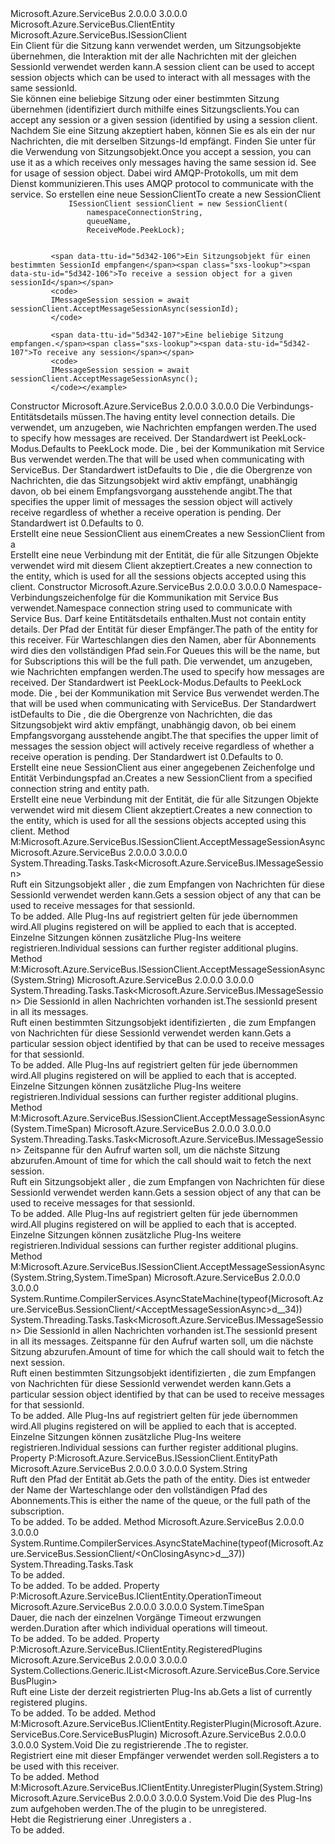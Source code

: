 <Type Name="SessionClient" FullName="Microsoft.Azure.ServiceBus.SessionClient">
  <TypeSignature Language="C#" Value="public sealed class SessionClient : Microsoft.Azure.ServiceBus.ClientEntity, Microsoft.Azure.ServiceBus.ISessionClient" />
  <TypeSignature Language="ILAsm" Value=".class public auto ansi sealed beforefieldinit SessionClient extends Microsoft.Azure.ServiceBus.ClientEntity implements class Microsoft.Azure.ServiceBus.IClientEntity, class Microsoft.Azure.ServiceBus.ISessionClient" />
  <TypeSignature Language="DocId" Value="T:Microsoft.Azure.ServiceBus.SessionClient" />
  <TypeSignature Language="VB.NET" Value="Public NotInheritable Class SessionClient&#xA;Inherits ClientEntity&#xA;Implements ISessionClient" />
  <TypeSignature Language="F#" Value="type SessionClient = class&#xA;    inherit ClientEntity&#xA;    interface ISessionClient&#xA;    interface IClientEntity" />
  <AssemblyInfo>
    <AssemblyName>Microsoft.Azure.ServiceBus</AssemblyName>
    <AssemblyVersion>2.0.0.0</AssemblyVersion>
    <AssemblyVersion>3.0.0.0</AssemblyVersion>
  </AssemblyInfo>
  <Base>
    <BaseTypeName>Microsoft.Azure.ServiceBus.ClientEntity</BaseTypeName>
  </Base>
  <Interfaces>
    <Interface>
      <InterfaceName>Microsoft.Azure.ServiceBus.ISessionClient</InterfaceName>
    </Interface>
  </Interfaces>
  <Docs>
    <summary>
             <span data-ttu-id="5d342-101">Ein Client für die Sitzung kann verwendet werden, um Sitzungsobjekte übernehmen, die Interaktion mit der alle Nachrichten mit der gleichen SessionId verwendet werden kann.</span><span class="sxs-lookup"><span data-stu-id="5d342-101">A session client can be used to accept session objects which can be used to interact with all messages with the same sessionId.</span></span>
             </summary>
    <remarks>
             <span data-ttu-id="5d342-102">Sie können eine beliebige Sitzung oder einer bestimmten Sitzung übernehmen (identifiziert durch <see cref="P:Microsoft.Azure.ServiceBus.IMessageSession.SessionId" /> mithilfe eines Sitzungsclients.</span><span class="sxs-lookup"><span data-stu-id="5d342-102">You can accept any session or a given session (identified by <see cref="P:Microsoft.Azure.ServiceBus.IMessageSession.SessionId" /> using a session client.</span></span>
             <span data-ttu-id="5d342-103">Nachdem Sie eine Sitzung akzeptiert haben, können Sie es als ein <see cref="T:Microsoft.Azure.ServiceBus.Core.MessageReceiver" /> der nur Nachrichten, die mit derselben Sitzungs-Id empfängt. Finden Sie unter <see cref="T:Microsoft.Azure.ServiceBus.IMessageSession" /> für die Verwendung von Sitzungsobjekt.</span><span class="sxs-lookup"><span data-stu-id="5d342-103">Once you accept a session, you can use it as a <see cref="T:Microsoft.Azure.ServiceBus.Core.MessageReceiver" /> which receives only messages having the same session id. See <see cref="T:Microsoft.Azure.ServiceBus.IMessageSession" /> for usage of session object.</span></span>
             <span data-ttu-id="5d342-104">Dabei wird AMQP-Protokolls, um mit dem Dienst kommunizieren.</span><span class="sxs-lookup"><span data-stu-id="5d342-104">This uses AMQP protocol to communicate with the service.</span></span>
             </remarks>
    <altmember cref="T:Microsoft.Azure.ServiceBus.IMessageSession" />
    <example>
             <span data-ttu-id="5d342-105">So erstellen eine neue SessionClient</span><span class="sxs-lookup"><span data-stu-id="5d342-105">To create a new SessionClient</span></span>
             <code>
             ISessionClient sessionClient = new SessionClient(
                 namespaceConnectionString,
                 queueName,
                 ReceiveMode.PeekLock);
             </code>
            
             <span data-ttu-id="5d342-106">Ein Sitzungsobjekt für einen bestimmten SessionId empfangen</span><span class="sxs-lookup"><span data-stu-id="5d342-106">To receive a session object for a given sessionId</span></span>
             <code>
             IMessageSession session = await sessionClient.AcceptMessageSessionAsync(sessionId);
             </code>
            
             <span data-ttu-id="5d342-107">Eine beliebige Sitzung empfangen.</span><span class="sxs-lookup"><span data-stu-id="5d342-107">To receive any session</span></span>
             <code>
             IMessageSession session = await sessionClient.AcceptMessageSessionAsync();
             </code></example>
  </Docs>
  <Members>
    <Member MemberName=".ctor">
      <MemberSignature Language="C#" Value="public SessionClient (Microsoft.Azure.ServiceBus.ServiceBusConnectionStringBuilder connectionStringBuilder, Microsoft.Azure.ServiceBus.ReceiveMode receiveMode = Microsoft.Azure.ServiceBus.ReceiveMode.PeekLock, Microsoft.Azure.ServiceBus.RetryPolicy retryPolicy = null, int prefetchCount = 0);" />
      <MemberSignature Language="ILAsm" Value=".method public hidebysig specialname rtspecialname instance void .ctor(class Microsoft.Azure.ServiceBus.ServiceBusConnectionStringBuilder connectionStringBuilder, valuetype Microsoft.Azure.ServiceBus.ReceiveMode receiveMode, class Microsoft.Azure.ServiceBus.RetryPolicy retryPolicy, int32 prefetchCount) cil managed" />
      <MemberSignature Language="DocId" Value="M:Microsoft.Azure.ServiceBus.SessionClient.#ctor(Microsoft.Azure.ServiceBus.ServiceBusConnectionStringBuilder,Microsoft.Azure.ServiceBus.ReceiveMode,Microsoft.Azure.ServiceBus.RetryPolicy,System.Int32)" />
      <MemberSignature Language="F#" Value="new Microsoft.Azure.ServiceBus.SessionClient : Microsoft.Azure.ServiceBus.ServiceBusConnectionStringBuilder * Microsoft.Azure.ServiceBus.ReceiveMode * Microsoft.Azure.ServiceBus.RetryPolicy * int -&gt; Microsoft.Azure.ServiceBus.SessionClient" Usage="new Microsoft.Azure.ServiceBus.SessionClient (connectionStringBuilder, receiveMode, retryPolicy, prefetchCount)" />
      <MemberType>Constructor</MemberType>
      <AssemblyInfo>
        <AssemblyName>Microsoft.Azure.ServiceBus</AssemblyName>
        <AssemblyVersion>2.0.0.0</AssemblyVersion>
        <AssemblyVersion>3.0.0.0</AssemblyVersion>
      </AssemblyInfo>
      <Parameters>
        <Parameter Name="connectionStringBuilder" Type="Microsoft.Azure.ServiceBus.ServiceBusConnectionStringBuilder" />
        <Parameter Name="receiveMode" Type="Microsoft.Azure.ServiceBus.ReceiveMode" />
        <Parameter Name="retryPolicy" Type="Microsoft.Azure.ServiceBus.RetryPolicy" />
        <Parameter Name="prefetchCount" Type="System.Int32" />
      </Parameters>
      <Docs>
        <param name="connectionStringBuilder"><span data-ttu-id="5d342-108">Die <see cref="T:Microsoft.Azure.ServiceBus.ServiceBusConnectionStringBuilder" /> Verbindungs-Entitätsdetails müssen.</span><span class="sxs-lookup"><span data-stu-id="5d342-108">The <see cref="T:Microsoft.Azure.ServiceBus.ServiceBusConnectionStringBuilder" /> having entity level connection details.</span></span></param>
        <param name="receiveMode"><span data-ttu-id="5d342-109">Die <see cref="P:Microsoft.Azure.ServiceBus.SessionClient.ReceiveMode" /> verwendet, um anzugeben, wie Nachrichten empfangen werden.</span><span class="sxs-lookup"><span data-stu-id="5d342-109">The <see cref="P:Microsoft.Azure.ServiceBus.SessionClient.ReceiveMode" /> used to specify how messages are received.</span></span> <span data-ttu-id="5d342-110">Der Standardwert ist PeekLock-Modus.</span><span class="sxs-lookup"><span data-stu-id="5d342-110">Defaults to PeekLock mode.</span></span></param>
        <param name="retryPolicy"><span data-ttu-id="5d342-111">Die <see cref="T:Microsoft.Azure.ServiceBus.RetryPolicy" /> , bei der Kommunikation mit Service Bus verwendet werden.</span><span class="sxs-lookup"><span data-stu-id="5d342-111">The <see cref="T:Microsoft.Azure.ServiceBus.RetryPolicy" /> that will be used when communicating with ServiceBus.</span></span> <span data-ttu-id="5d342-112">Der Standardwert ist<see cref="P:Microsoft.Azure.ServiceBus.RetryPolicy.Default" /></span><span class="sxs-lookup"><span data-stu-id="5d342-112">Defaults to <see cref="P:Microsoft.Azure.ServiceBus.RetryPolicy.Default" /></span></span></param>
        <param name="prefetchCount"><span data-ttu-id="5d342-113">Die <see cref="P:Microsoft.Azure.ServiceBus.SessionClient.PrefetchCount" /> , die die Obergrenze von Nachrichten, die das Sitzungsobjekt wird aktiv empfängt, unabhängig davon, ob bei einem Empfangsvorgang ausstehende angibt.</span><span class="sxs-lookup"><span data-stu-id="5d342-113">The <see cref="P:Microsoft.Azure.ServiceBus.SessionClient.PrefetchCount" /> that specifies the upper limit of messages the session object will actively receive regardless of whether a receive operation is pending.</span></span> <span data-ttu-id="5d342-114">Der Standardwert ist 0.</span><span class="sxs-lookup"><span data-stu-id="5d342-114">Defaults to 0.</span></span></param>
        <summary>
            <span data-ttu-id="5d342-115">Erstellt eine neue SessionClient aus einem<see cref="T:Microsoft.Azure.ServiceBus.ServiceBusConnectionStringBuilder" /></span><span class="sxs-lookup"><span data-stu-id="5d342-115">Creates a new SessionClient from a <see cref="T:Microsoft.Azure.ServiceBus.ServiceBusConnectionStringBuilder" /></span></span></summary>
        <remarks><span data-ttu-id="5d342-116">Erstellt eine neue Verbindung mit der Entität, die für alle Sitzungen Objekte verwendet wird mit diesem Client akzeptiert.</span><span class="sxs-lookup"><span data-stu-id="5d342-116">Creates a new connection to the entity, which is used for all the sessions objects accepted using this client.</span></span></remarks>
      </Docs>
    </Member>
    <Member MemberName=".ctor">
      <MemberSignature Language="C#" Value="public SessionClient (string connectionString, string entityPath, Microsoft.Azure.ServiceBus.ReceiveMode receiveMode = Microsoft.Azure.ServiceBus.ReceiveMode.PeekLock, Microsoft.Azure.ServiceBus.RetryPolicy retryPolicy = null, int prefetchCount = 0);" />
      <MemberSignature Language="ILAsm" Value=".method public hidebysig specialname rtspecialname instance void .ctor(string connectionString, string entityPath, valuetype Microsoft.Azure.ServiceBus.ReceiveMode receiveMode, class Microsoft.Azure.ServiceBus.RetryPolicy retryPolicy, int32 prefetchCount) cil managed" />
      <MemberSignature Language="DocId" Value="M:Microsoft.Azure.ServiceBus.SessionClient.#ctor(System.String,System.String,Microsoft.Azure.ServiceBus.ReceiveMode,Microsoft.Azure.ServiceBus.RetryPolicy,System.Int32)" />
      <MemberSignature Language="F#" Value="new Microsoft.Azure.ServiceBus.SessionClient : string * string * Microsoft.Azure.ServiceBus.ReceiveMode * Microsoft.Azure.ServiceBus.RetryPolicy * int -&gt; Microsoft.Azure.ServiceBus.SessionClient" Usage="new Microsoft.Azure.ServiceBus.SessionClient (connectionString, entityPath, receiveMode, retryPolicy, prefetchCount)" />
      <MemberType>Constructor</MemberType>
      <AssemblyInfo>
        <AssemblyName>Microsoft.Azure.ServiceBus</AssemblyName>
        <AssemblyVersion>2.0.0.0</AssemblyVersion>
        <AssemblyVersion>3.0.0.0</AssemblyVersion>
      </AssemblyInfo>
      <Parameters>
        <Parameter Name="connectionString" Type="System.String" />
        <Parameter Name="entityPath" Type="System.String" />
        <Parameter Name="receiveMode" Type="Microsoft.Azure.ServiceBus.ReceiveMode" />
        <Parameter Name="retryPolicy" Type="Microsoft.Azure.ServiceBus.RetryPolicy" />
        <Parameter Name="prefetchCount" Type="System.Int32" />
      </Parameters>
      <Docs>
        <param name="connectionString"><span data-ttu-id="5d342-117">Namespace-Verbindungszeichenfolge für die Kommunikation mit Service Bus verwendet.</span><span class="sxs-lookup"><span data-stu-id="5d342-117">Namespace connection string used to communicate with Service Bus.</span></span> <span data-ttu-id="5d342-118">Darf keine Entitätsdetails enthalten.</span><span class="sxs-lookup"><span data-stu-id="5d342-118">Must not contain entity details.</span></span></param>
        <param name="entityPath"><span data-ttu-id="5d342-119">Der Pfad der Entität für dieser Empfänger.</span><span class="sxs-lookup"><span data-stu-id="5d342-119">The path of the entity for this receiver.</span></span> <span data-ttu-id="5d342-120">Für Warteschlangen dies den Namen, aber für Abonnements wird dies den vollständigen Pfad sein.</span><span class="sxs-lookup"><span data-stu-id="5d342-120">For Queues this will be the name, but for Subscriptions this will be the full path.</span></span></param>
        <param name="receiveMode"><span data-ttu-id="5d342-121">Die <see cref="P:Microsoft.Azure.ServiceBus.SessionClient.ReceiveMode" /> verwendet, um anzugeben, wie Nachrichten empfangen werden.</span><span class="sxs-lookup"><span data-stu-id="5d342-121">The <see cref="P:Microsoft.Azure.ServiceBus.SessionClient.ReceiveMode" /> used to specify how messages are received.</span></span> <span data-ttu-id="5d342-122">Der Standardwert ist PeekLock-Modus.</span><span class="sxs-lookup"><span data-stu-id="5d342-122">Defaults to PeekLock mode.</span></span></param>
        <param name="retryPolicy"><span data-ttu-id="5d342-123">Die <see cref="T:Microsoft.Azure.ServiceBus.RetryPolicy" /> , bei der Kommunikation mit Service Bus verwendet werden.</span><span class="sxs-lookup"><span data-stu-id="5d342-123">The <see cref="T:Microsoft.Azure.ServiceBus.RetryPolicy" /> that will be used when communicating with ServiceBus.</span></span> <span data-ttu-id="5d342-124">Der Standardwert ist<see cref="P:Microsoft.Azure.ServiceBus.RetryPolicy.Default" /></span><span class="sxs-lookup"><span data-stu-id="5d342-124">Defaults to <see cref="P:Microsoft.Azure.ServiceBus.RetryPolicy.Default" /></span></span></param>
        <param name="prefetchCount"><span data-ttu-id="5d342-125">Die <see cref="P:Microsoft.Azure.ServiceBus.SessionClient.PrefetchCount" /> , die die Obergrenze von Nachrichten, die das Sitzungsobjekt wird aktiv empfängt, unabhängig davon, ob bei einem Empfangsvorgang ausstehende angibt.</span><span class="sxs-lookup"><span data-stu-id="5d342-125">The <see cref="P:Microsoft.Azure.ServiceBus.SessionClient.PrefetchCount" /> that specifies the upper limit of messages the session object will actively receive regardless of whether a receive operation is pending.</span></span> <span data-ttu-id="5d342-126">Der Standardwert ist 0.</span><span class="sxs-lookup"><span data-stu-id="5d342-126">Defaults to 0.</span></span></param>
        <summary>
            <span data-ttu-id="5d342-127">Erstellt eine neue SessionClient aus einer angegebenen Zeichenfolge und Entität Verbindungspfad an.</span><span class="sxs-lookup"><span data-stu-id="5d342-127">Creates a new SessionClient from a specified connection string and entity path.</span></span>
            </summary>
        <remarks><span data-ttu-id="5d342-128">Erstellt eine neue Verbindung mit der Entität, die für alle Sitzungen Objekte verwendet wird mit diesem Client akzeptiert.</span><span class="sxs-lookup"><span data-stu-id="5d342-128">Creates a new connection to the entity, which is used for all the sessions objects accepted using this client.</span></span></remarks>
      </Docs>
    </Member>
    <Member MemberName="AcceptMessageSessionAsync">
      <MemberSignature Language="C#" Value="public System.Threading.Tasks.Task&lt;Microsoft.Azure.ServiceBus.IMessageSession&gt; AcceptMessageSessionAsync ();" />
      <MemberSignature Language="ILAsm" Value=".method public hidebysig newslot virtual instance class System.Threading.Tasks.Task`1&lt;class Microsoft.Azure.ServiceBus.IMessageSession&gt; AcceptMessageSessionAsync() cil managed" />
      <MemberSignature Language="DocId" Value="M:Microsoft.Azure.ServiceBus.SessionClient.AcceptMessageSessionAsync" />
      <MemberSignature Language="VB.NET" Value="Public Function AcceptMessageSessionAsync () As Task(Of IMessageSession)" />
      <MemberSignature Language="F#" Value="abstract member AcceptMessageSessionAsync : unit -&gt; System.Threading.Tasks.Task&lt;Microsoft.Azure.ServiceBus.IMessageSession&gt;&#xA;override this.AcceptMessageSessionAsync : unit -&gt; System.Threading.Tasks.Task&lt;Microsoft.Azure.ServiceBus.IMessageSession&gt;" Usage="sessionClient.AcceptMessageSessionAsync " />
      <MemberType>Method</MemberType>
      <Implements>
        <InterfaceMember>M:Microsoft.Azure.ServiceBus.ISessionClient.AcceptMessageSessionAsync</InterfaceMember>
      </Implements>
      <AssemblyInfo>
        <AssemblyName>Microsoft.Azure.ServiceBus</AssemblyName>
        <AssemblyVersion>2.0.0.0</AssemblyVersion>
        <AssemblyVersion>3.0.0.0</AssemblyVersion>
      </AssemblyInfo>
      <ReturnValue>
        <ReturnType>System.Threading.Tasks.Task&lt;Microsoft.Azure.ServiceBus.IMessageSession&gt;</ReturnType>
      </ReturnValue>
      <Parameters />
      <Docs>
        <summary>
            <span data-ttu-id="5d342-129">Ruft ein Sitzungsobjekt aller <see cref="P:Microsoft.Azure.ServiceBus.IMessageSession.SessionId" /> , die zum Empfangen von Nachrichten für diese SessionId verwendet werden kann.</span><span class="sxs-lookup"><span data-stu-id="5d342-129">Gets a session object of any <see cref="P:Microsoft.Azure.ServiceBus.IMessageSession.SessionId" /> that can be used to receive messages for that sessionId.</span></span>
            </summary>
        <returns>To be added.</returns>
        <remarks><span data-ttu-id="5d342-130">Alle Plug-Ins auf registriert <see cref="T:Microsoft.Azure.ServiceBus.SessionClient" /> gelten für jede <see cref="T:Microsoft.Azure.ServiceBus.MessageSession" /> übernommen wird.</span><span class="sxs-lookup"><span data-stu-id="5d342-130">All plugins registered on <see cref="T:Microsoft.Azure.ServiceBus.SessionClient" /> will be applied to each <see cref="T:Microsoft.Azure.ServiceBus.MessageSession" /> that is accepted.</span></span>
            <span data-ttu-id="5d342-131">Einzelne Sitzungen können zusätzliche Plug-Ins weitere registrieren.</span><span class="sxs-lookup"><span data-stu-id="5d342-131">Individual sessions can further register additional plugins.</span></span></remarks>
      </Docs>
    </Member>
    <Member MemberName="AcceptMessageSessionAsync">
      <MemberSignature Language="C#" Value="public System.Threading.Tasks.Task&lt;Microsoft.Azure.ServiceBus.IMessageSession&gt; AcceptMessageSessionAsync (string sessionId);" />
      <MemberSignature Language="ILAsm" Value=".method public hidebysig newslot virtual instance class System.Threading.Tasks.Task`1&lt;class Microsoft.Azure.ServiceBus.IMessageSession&gt; AcceptMessageSessionAsync(string sessionId) cil managed" />
      <MemberSignature Language="DocId" Value="M:Microsoft.Azure.ServiceBus.SessionClient.AcceptMessageSessionAsync(System.String)" />
      <MemberSignature Language="VB.NET" Value="Public Function AcceptMessageSessionAsync (sessionId As String) As Task(Of IMessageSession)" />
      <MemberSignature Language="F#" Value="abstract member AcceptMessageSessionAsync : string -&gt; System.Threading.Tasks.Task&lt;Microsoft.Azure.ServiceBus.IMessageSession&gt;&#xA;override this.AcceptMessageSessionAsync : string -&gt; System.Threading.Tasks.Task&lt;Microsoft.Azure.ServiceBus.IMessageSession&gt;" Usage="sessionClient.AcceptMessageSessionAsync sessionId" />
      <MemberType>Method</MemberType>
      <Implements>
        <InterfaceMember>M:Microsoft.Azure.ServiceBus.ISessionClient.AcceptMessageSessionAsync(System.String)</InterfaceMember>
      </Implements>
      <AssemblyInfo>
        <AssemblyName>Microsoft.Azure.ServiceBus</AssemblyName>
        <AssemblyVersion>2.0.0.0</AssemblyVersion>
        <AssemblyVersion>3.0.0.0</AssemblyVersion>
      </AssemblyInfo>
      <ReturnValue>
        <ReturnType>System.Threading.Tasks.Task&lt;Microsoft.Azure.ServiceBus.IMessageSession&gt;</ReturnType>
      </ReturnValue>
      <Parameters>
        <Parameter Name="sessionId" Type="System.String" />
      </Parameters>
      <Docs>
        <param name="sessionId"><span data-ttu-id="5d342-132">Die SessionId in allen Nachrichten vorhanden ist.</span><span class="sxs-lookup"><span data-stu-id="5d342-132">The sessionId present in all its messages.</span></span></param>
        <summary>
            <span data-ttu-id="5d342-133">Ruft einen bestimmten Sitzungsobjekt identifizierten <paramref name="sessionId" /> , die zum Empfangen von Nachrichten für diese SessionId verwendet werden kann.</span><span class="sxs-lookup"><span data-stu-id="5d342-133">Gets a particular session object identified by <paramref name="sessionId" /> that can be used to receive messages for that sessionId.</span></span>
            </summary>
        <returns>To be added.</returns>
        <remarks><span data-ttu-id="5d342-134">Alle Plug-Ins auf registriert <see cref="T:Microsoft.Azure.ServiceBus.SessionClient" /> gelten für jede <see cref="T:Microsoft.Azure.ServiceBus.MessageSession" /> übernommen wird.</span><span class="sxs-lookup"><span data-stu-id="5d342-134">All plugins registered on <see cref="T:Microsoft.Azure.ServiceBus.SessionClient" /> will be applied to each <see cref="T:Microsoft.Azure.ServiceBus.MessageSession" /> that is accepted.</span></span>
            <span data-ttu-id="5d342-135">Einzelne Sitzungen können zusätzliche Plug-Ins weitere registrieren.</span><span class="sxs-lookup"><span data-stu-id="5d342-135">Individual sessions can further register additional plugins.</span></span></remarks>
      </Docs>
    </Member>
    <Member MemberName="AcceptMessageSessionAsync">
      <MemberSignature Language="C#" Value="public System.Threading.Tasks.Task&lt;Microsoft.Azure.ServiceBus.IMessageSession&gt; AcceptMessageSessionAsync (TimeSpan serverWaitTime);" />
      <MemberSignature Language="ILAsm" Value=".method public hidebysig newslot virtual instance class System.Threading.Tasks.Task`1&lt;class Microsoft.Azure.ServiceBus.IMessageSession&gt; AcceptMessageSessionAsync(valuetype System.TimeSpan serverWaitTime) cil managed" />
      <MemberSignature Language="DocId" Value="M:Microsoft.Azure.ServiceBus.SessionClient.AcceptMessageSessionAsync(System.TimeSpan)" />
      <MemberSignature Language="VB.NET" Value="Public Function AcceptMessageSessionAsync (serverWaitTime As TimeSpan) As Task(Of IMessageSession)" />
      <MemberSignature Language="F#" Value="abstract member AcceptMessageSessionAsync : TimeSpan -&gt; System.Threading.Tasks.Task&lt;Microsoft.Azure.ServiceBus.IMessageSession&gt;&#xA;override this.AcceptMessageSessionAsync : TimeSpan -&gt; System.Threading.Tasks.Task&lt;Microsoft.Azure.ServiceBus.IMessageSession&gt;" Usage="sessionClient.AcceptMessageSessionAsync serverWaitTime" />
      <MemberType>Method</MemberType>
      <Implements>
        <InterfaceMember>M:Microsoft.Azure.ServiceBus.ISessionClient.AcceptMessageSessionAsync(System.TimeSpan)</InterfaceMember>
      </Implements>
      <AssemblyInfo>
        <AssemblyName>Microsoft.Azure.ServiceBus</AssemblyName>
        <AssemblyVersion>2.0.0.0</AssemblyVersion>
        <AssemblyVersion>3.0.0.0</AssemblyVersion>
      </AssemblyInfo>
      <ReturnValue>
        <ReturnType>System.Threading.Tasks.Task&lt;Microsoft.Azure.ServiceBus.IMessageSession&gt;</ReturnType>
      </ReturnValue>
      <Parameters>
        <Parameter Name="serverWaitTime" Type="System.TimeSpan" />
      </Parameters>
      <Docs>
        <param name="serverWaitTime"><span data-ttu-id="5d342-136">Zeitspanne für den Aufruf warten soll, um die nächste Sitzung abzurufen.</span><span class="sxs-lookup"><span data-stu-id="5d342-136">Amount of time for which the call should wait to fetch the next session.</span></span></param>
        <summary>
            <span data-ttu-id="5d342-137">Ruft ein Sitzungsobjekt aller <see cref="P:Microsoft.Azure.ServiceBus.IMessageSession.SessionId" /> , die zum Empfangen von Nachrichten für diese SessionId verwendet werden kann.</span><span class="sxs-lookup"><span data-stu-id="5d342-137">Gets a session object of any <see cref="P:Microsoft.Azure.ServiceBus.IMessageSession.SessionId" /> that can be used to receive messages for that sessionId.</span></span>
            </summary>
        <returns>To be added.</returns>
        <remarks><span data-ttu-id="5d342-138">Alle Plug-Ins auf registriert <see cref="T:Microsoft.Azure.ServiceBus.SessionClient" /> gelten für jede <see cref="T:Microsoft.Azure.ServiceBus.MessageSession" /> übernommen wird.</span><span class="sxs-lookup"><span data-stu-id="5d342-138">All plugins registered on <see cref="T:Microsoft.Azure.ServiceBus.SessionClient" /> will be applied to each <see cref="T:Microsoft.Azure.ServiceBus.MessageSession" /> that is accepted.</span></span>
            <span data-ttu-id="5d342-139">Einzelne Sitzungen können zusätzliche Plug-Ins weitere registrieren.</span><span class="sxs-lookup"><span data-stu-id="5d342-139">Individual sessions can further register additional plugins.</span></span></remarks>
      </Docs>
    </Member>
    <Member MemberName="AcceptMessageSessionAsync">
      <MemberSignature Language="C#" Value="public System.Threading.Tasks.Task&lt;Microsoft.Azure.ServiceBus.IMessageSession&gt; AcceptMessageSessionAsync (string sessionId, TimeSpan serverWaitTime);" />
      <MemberSignature Language="ILAsm" Value=".method public hidebysig newslot virtual instance class System.Threading.Tasks.Task`1&lt;class Microsoft.Azure.ServiceBus.IMessageSession&gt; AcceptMessageSessionAsync(string sessionId, valuetype System.TimeSpan serverWaitTime) cil managed" />
      <MemberSignature Language="DocId" Value="M:Microsoft.Azure.ServiceBus.SessionClient.AcceptMessageSessionAsync(System.String,System.TimeSpan)" />
      <MemberSignature Language="VB.NET" Value="Public Function AcceptMessageSessionAsync (sessionId As String, serverWaitTime As TimeSpan) As Task(Of IMessageSession)" />
      <MemberSignature Language="F#" Value="abstract member AcceptMessageSessionAsync : string * TimeSpan -&gt; System.Threading.Tasks.Task&lt;Microsoft.Azure.ServiceBus.IMessageSession&gt;&#xA;override this.AcceptMessageSessionAsync : string * TimeSpan -&gt; System.Threading.Tasks.Task&lt;Microsoft.Azure.ServiceBus.IMessageSession&gt;" Usage="sessionClient.AcceptMessageSessionAsync (sessionId, serverWaitTime)" />
      <MemberType>Method</MemberType>
      <Implements>
        <InterfaceMember>M:Microsoft.Azure.ServiceBus.ISessionClient.AcceptMessageSessionAsync(System.String,System.TimeSpan)</InterfaceMember>
      </Implements>
      <AssemblyInfo>
        <AssemblyName>Microsoft.Azure.ServiceBus</AssemblyName>
        <AssemblyVersion>2.0.0.0</AssemblyVersion>
        <AssemblyVersion>3.0.0.0</AssemblyVersion>
      </AssemblyInfo>
      <Attributes>
        <Attribute>
          <AttributeName>System.Runtime.CompilerServices.AsyncStateMachine(typeof(Microsoft.Azure.ServiceBus.SessionClient/&lt;AcceptMessageSessionAsync&gt;d__34))</AttributeName>
        </Attribute>
      </Attributes>
      <ReturnValue>
        <ReturnType>System.Threading.Tasks.Task&lt;Microsoft.Azure.ServiceBus.IMessageSession&gt;</ReturnType>
      </ReturnValue>
      <Parameters>
        <Parameter Name="sessionId" Type="System.String" />
        <Parameter Name="serverWaitTime" Type="System.TimeSpan" />
      </Parameters>
      <Docs>
        <param name="sessionId"><span data-ttu-id="5d342-140">Die SessionId in allen Nachrichten vorhanden ist.</span><span class="sxs-lookup"><span data-stu-id="5d342-140">The sessionId present in all its messages.</span></span></param>
        <param name="serverWaitTime"><span data-ttu-id="5d342-141">Zeitspanne für den Aufruf warten soll, um die nächste Sitzung abzurufen.</span><span class="sxs-lookup"><span data-stu-id="5d342-141">Amount of time for which the call should wait to fetch the next session.</span></span></param>
        <summary>
            <span data-ttu-id="5d342-142">Ruft einen bestimmten Sitzungsobjekt identifizierten <paramref name="sessionId" /> , die zum Empfangen von Nachrichten für diese SessionId verwendet werden kann.</span><span class="sxs-lookup"><span data-stu-id="5d342-142">Gets a particular session object identified by <paramref name="sessionId" /> that can be used to receive messages for that sessionId.</span></span>
            </summary>
        <returns>To be added.</returns>
        <remarks><span data-ttu-id="5d342-143">Alle Plug-Ins auf registriert <see cref="T:Microsoft.Azure.ServiceBus.SessionClient" /> gelten für jede <see cref="T:Microsoft.Azure.ServiceBus.MessageSession" /> übernommen wird.</span><span class="sxs-lookup"><span data-stu-id="5d342-143">All plugins registered on <see cref="T:Microsoft.Azure.ServiceBus.SessionClient" /> will be applied to each <see cref="T:Microsoft.Azure.ServiceBus.MessageSession" /> that is accepted.</span></span>
            <span data-ttu-id="5d342-144">Einzelne Sitzungen können zusätzliche Plug-Ins weitere registrieren.</span><span class="sxs-lookup"><span data-stu-id="5d342-144">Individual sessions can further register additional plugins.</span></span></remarks>
      </Docs>
    </Member>
    <Member MemberName="EntityPath">
      <MemberSignature Language="C#" Value="public string EntityPath { get; }" />
      <MemberSignature Language="ILAsm" Value=".property instance string EntityPath" />
      <MemberSignature Language="DocId" Value="P:Microsoft.Azure.ServiceBus.SessionClient.EntityPath" />
      <MemberSignature Language="VB.NET" Value="Public ReadOnly Property EntityPath As String" />
      <MemberSignature Language="F#" Value="member this.EntityPath : string" Usage="Microsoft.Azure.ServiceBus.SessionClient.EntityPath" />
      <MemberType>Property</MemberType>
      <Implements>
        <InterfaceMember>P:Microsoft.Azure.ServiceBus.ISessionClient.EntityPath</InterfaceMember>
      </Implements>
      <AssemblyInfo>
        <AssemblyName>Microsoft.Azure.ServiceBus</AssemblyName>
        <AssemblyVersion>2.0.0.0</AssemblyVersion>
        <AssemblyVersion>3.0.0.0</AssemblyVersion>
      </AssemblyInfo>
      <ReturnValue>
        <ReturnType>System.String</ReturnType>
      </ReturnValue>
      <Docs>
        <summary>
            <span data-ttu-id="5d342-145">Ruft den Pfad der Entität ab.</span><span class="sxs-lookup"><span data-stu-id="5d342-145">Gets the path of the entity.</span></span> <span data-ttu-id="5d342-146">Dies ist entweder der Name der Warteschlange oder den vollständigen Pfad des Abonnements.</span><span class="sxs-lookup"><span data-stu-id="5d342-146">This is either the name of the queue, or the full path of the subscription.</span></span>
            </summary>
        <value>To be added.</value>
        <remarks>To be added.</remarks>
      </Docs>
    </Member>
    <Member MemberName="OnClosingAsync">
      <MemberSignature Language="C#" Value="protected override System.Threading.Tasks.Task OnClosingAsync ();" />
      <MemberSignature Language="ILAsm" Value=".method familyhidebysig virtual instance class System.Threading.Tasks.Task OnClosingAsync() cil managed" />
      <MemberSignature Language="DocId" Value="M:Microsoft.Azure.ServiceBus.SessionClient.OnClosingAsync" />
      <MemberSignature Language="VB.NET" Value="Protected Overrides Function OnClosingAsync () As Task" />
      <MemberSignature Language="F#" Value="override this.OnClosingAsync : unit -&gt; System.Threading.Tasks.Task" Usage="sessionClient.OnClosingAsync " />
      <MemberType>Method</MemberType>
      <AssemblyInfo>
        <AssemblyName>Microsoft.Azure.ServiceBus</AssemblyName>
        <AssemblyVersion>2.0.0.0</AssemblyVersion>
        <AssemblyVersion>3.0.0.0</AssemblyVersion>
      </AssemblyInfo>
      <Attributes>
        <Attribute>
          <AttributeName>System.Runtime.CompilerServices.AsyncStateMachine(typeof(Microsoft.Azure.ServiceBus.SessionClient/&lt;OnClosingAsync&gt;d__37))</AttributeName>
        </Attribute>
      </Attributes>
      <ReturnValue>
        <ReturnType>System.Threading.Tasks.Task</ReturnType>
      </ReturnValue>
      <Parameters />
      <Docs>
        <summary>To be added.</summary>
        <returns>To be added.</returns>
        <remarks>To be added.</remarks>
      </Docs>
    </Member>
    <Member MemberName="OperationTimeout">
      <MemberSignature Language="C#" Value="public override TimeSpan OperationTimeout { get; set; }" />
      <MemberSignature Language="ILAsm" Value=".property instance valuetype System.TimeSpan OperationTimeout" />
      <MemberSignature Language="DocId" Value="P:Microsoft.Azure.ServiceBus.SessionClient.OperationTimeout" />
      <MemberSignature Language="VB.NET" Value="Public Overrides Property OperationTimeout As TimeSpan" />
      <MemberSignature Language="F#" Value="member this.OperationTimeout : TimeSpan with get, set" Usage="Microsoft.Azure.ServiceBus.SessionClient.OperationTimeout" />
      <MemberType>Property</MemberType>
      <Implements>
        <InterfaceMember>P:Microsoft.Azure.ServiceBus.IClientEntity.OperationTimeout</InterfaceMember>
      </Implements>
      <AssemblyInfo>
        <AssemblyName>Microsoft.Azure.ServiceBus</AssemblyName>
        <AssemblyVersion>2.0.0.0</AssemblyVersion>
        <AssemblyVersion>3.0.0.0</AssemblyVersion>
      </AssemblyInfo>
      <ReturnValue>
        <ReturnType>System.TimeSpan</ReturnType>
      </ReturnValue>
      <Docs>
        <summary>
            <span data-ttu-id="5d342-147">Dauer, die nach der einzelnen Vorgänge Timeout erzwungen werden.</span><span class="sxs-lookup"><span data-stu-id="5d342-147">Duration after which individual operations will timeout.</span></span>
            </summary>
        <value>To be added.</value>
        <remarks>To be added.</remarks>
      </Docs>
    </Member>
    <Member MemberName="RegisteredPlugins">
      <MemberSignature Language="C#" Value="public override System.Collections.Generic.IList&lt;Microsoft.Azure.ServiceBus.Core.ServiceBusPlugin&gt; RegisteredPlugins { get; }" />
      <MemberSignature Language="ILAsm" Value=".property instance class System.Collections.Generic.IList`1&lt;class Microsoft.Azure.ServiceBus.Core.ServiceBusPlugin&gt; RegisteredPlugins" />
      <MemberSignature Language="DocId" Value="P:Microsoft.Azure.ServiceBus.SessionClient.RegisteredPlugins" />
      <MemberSignature Language="VB.NET" Value="Public Overrides ReadOnly Property RegisteredPlugins As IList(Of ServiceBusPlugin)" />
      <MemberSignature Language="F#" Value="member this.RegisteredPlugins : System.Collections.Generic.IList&lt;Microsoft.Azure.ServiceBus.Core.ServiceBusPlugin&gt;" Usage="Microsoft.Azure.ServiceBus.SessionClient.RegisteredPlugins" />
      <MemberType>Property</MemberType>
      <Implements>
        <InterfaceMember>P:Microsoft.Azure.ServiceBus.IClientEntity.RegisteredPlugins</InterfaceMember>
      </Implements>
      <AssemblyInfo>
        <AssemblyName>Microsoft.Azure.ServiceBus</AssemblyName>
        <AssemblyVersion>2.0.0.0</AssemblyVersion>
        <AssemblyVersion>3.0.0.0</AssemblyVersion>
      </AssemblyInfo>
      <ReturnValue>
        <ReturnType>System.Collections.Generic.IList&lt;Microsoft.Azure.ServiceBus.Core.ServiceBusPlugin&gt;</ReturnType>
      </ReturnValue>
      <Docs>
        <summary>
            <span data-ttu-id="5d342-148">Ruft eine Liste der derzeit registrierten Plug-Ins ab.</span><span class="sxs-lookup"><span data-stu-id="5d342-148">Gets a list of currently registered plugins.</span></span>
            </summary>
        <value>To be added.</value>
        <remarks>To be added.</remarks>
      </Docs>
    </Member>
    <Member MemberName="RegisterPlugin">
      <MemberSignature Language="C#" Value="public override void RegisterPlugin (Microsoft.Azure.ServiceBus.Core.ServiceBusPlugin serviceBusPlugin);" />
      <MemberSignature Language="ILAsm" Value=".method public hidebysig virtual instance void RegisterPlugin(class Microsoft.Azure.ServiceBus.Core.ServiceBusPlugin serviceBusPlugin) cil managed" />
      <MemberSignature Language="DocId" Value="M:Microsoft.Azure.ServiceBus.SessionClient.RegisterPlugin(Microsoft.Azure.ServiceBus.Core.ServiceBusPlugin)" />
      <MemberSignature Language="F#" Value="override this.RegisterPlugin : Microsoft.Azure.ServiceBus.Core.ServiceBusPlugin -&gt; unit" Usage="sessionClient.RegisterPlugin serviceBusPlugin" />
      <MemberType>Method</MemberType>
      <Implements>
        <InterfaceMember>M:Microsoft.Azure.ServiceBus.IClientEntity.RegisterPlugin(Microsoft.Azure.ServiceBus.Core.ServiceBusPlugin)</InterfaceMember>
      </Implements>
      <AssemblyInfo>
        <AssemblyName>Microsoft.Azure.ServiceBus</AssemblyName>
        <AssemblyVersion>2.0.0.0</AssemblyVersion>
        <AssemblyVersion>3.0.0.0</AssemblyVersion>
      </AssemblyInfo>
      <ReturnValue>
        <ReturnType>System.Void</ReturnType>
      </ReturnValue>
      <Parameters>
        <Parameter Name="serviceBusPlugin" Type="Microsoft.Azure.ServiceBus.Core.ServiceBusPlugin" />
      </Parameters>
      <Docs>
        <param name="serviceBusPlugin"><span data-ttu-id="5d342-149">Die zu registrierende <see cref="T:Microsoft.Azure.ServiceBus.Core.ServiceBusPlugin" />.</span><span class="sxs-lookup"><span data-stu-id="5d342-149">The <see cref="T:Microsoft.Azure.ServiceBus.Core.ServiceBusPlugin" /> to register.</span></span></param>
        <summary>
            <span data-ttu-id="5d342-150">Registriert eine <see cref="T:Microsoft.Azure.ServiceBus.Core.ServiceBusPlugin" /> mit dieser Empfänger verwendet werden soll.</span><span class="sxs-lookup"><span data-stu-id="5d342-150">Registers a <see cref="T:Microsoft.Azure.ServiceBus.Core.ServiceBusPlugin" /> to be used with this receiver.</span></span>
            </summary>
        <remarks>To be added.</remarks>
      </Docs>
    </Member>
    <Member MemberName="UnregisterPlugin">
      <MemberSignature Language="C#" Value="public override void UnregisterPlugin (string serviceBusPluginName);" />
      <MemberSignature Language="ILAsm" Value=".method public hidebysig virtual instance void UnregisterPlugin(string serviceBusPluginName) cil managed" />
      <MemberSignature Language="DocId" Value="M:Microsoft.Azure.ServiceBus.SessionClient.UnregisterPlugin(System.String)" />
      <MemberSignature Language="VB.NET" Value="Public Overrides Sub UnregisterPlugin (serviceBusPluginName As String)" />
      <MemberSignature Language="F#" Value="override this.UnregisterPlugin : string -&gt; unit" Usage="sessionClient.UnregisterPlugin serviceBusPluginName" />
      <MemberType>Method</MemberType>
      <Implements>
        <InterfaceMember>M:Microsoft.Azure.ServiceBus.IClientEntity.UnregisterPlugin(System.String)</InterfaceMember>
      </Implements>
      <AssemblyInfo>
        <AssemblyName>Microsoft.Azure.ServiceBus</AssemblyName>
        <AssemblyVersion>2.0.0.0</AssemblyVersion>
        <AssemblyVersion>3.0.0.0</AssemblyVersion>
      </AssemblyInfo>
      <ReturnValue>
        <ReturnType>System.Void</ReturnType>
      </ReturnValue>
      <Parameters>
        <Parameter Name="serviceBusPluginName" Type="System.String" />
      </Parameters>
      <Docs>
        <param name="serviceBusPluginName"><span data-ttu-id="5d342-151">Die <see cref="P:Microsoft.Azure.ServiceBus.Core.ServiceBusPlugin.Name" /> des Plug-Ins zum aufgehoben werden.</span><span class="sxs-lookup"><span data-stu-id="5d342-151">The <see cref="P:Microsoft.Azure.ServiceBus.Core.ServiceBusPlugin.Name" /> of the plugin to be unregistered.</span></span></param>
        <summary>
            <span data-ttu-id="5d342-152">Hebt die Registrierung einer <see cref="T:Microsoft.Azure.ServiceBus.Core.ServiceBusPlugin" />.</span><span class="sxs-lookup"><span data-stu-id="5d342-152">Unregisters a <see cref="T:Microsoft.Azure.ServiceBus.Core.ServiceBusPlugin" />.</span></span>
            </summary>
        <remarks>To be added.</remarks>
      </Docs>
    </Member>
  </Members>
</Type>
